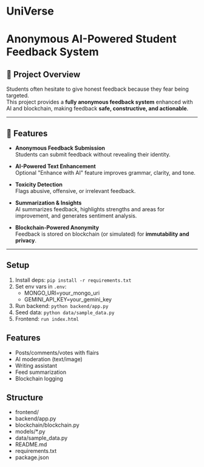 # UniVerse

# Anonymous AI-Powered Student Feedback System

## 🚀 Project Overview
Students often hesitate to give honest feedback because they fear being targeted.  
This project provides a **fully anonymous feedback system** enhanced with AI and blockchain, making feedback **safe, constructive, and actionable**.

---

## 🎯 Features
- **Anonymous Feedback Submission**  
  Students can submit feedback without revealing their identity.  

- **AI-Powered Text Enhancement**  
  Optional "Enhance with AI" feature improves grammar, clarity, and tone.  

- **Toxicity Detection**  
  Flags abusive, offensive, or irrelevant feedback.  

- **Summarization & Insights**  
  AI summarizes feedback, highlights strengths and areas for improvement, and generates sentiment analysis.  

- **Blockchain-Powered Anonymity**  
  Feedback is stored on blockchain (or simulated) for **immutability and privacy**.

---

## Setup
1. Install deps: `pip install -r requirements.txt`
2. Set env vars in `.env`:
   - MONGO_URI=your_mongo_uri
   - GEMINI_API_KEY=your_gemini_key
3. Run backend: `python backend/app.py`
4. Seed data: `python data/sample_data.py`
5. Frontend: `run index.html`

## Features
- Posts/comments/votes with flairs
- AI moderation (text/image)
- Writing assistant
- Feed summarization
- Blockchain logging

## Structure
- frontend/
- backend/app.py
- blockchain/blockchain.py
- models/*.py
- data/sample_data.py
- README.md
- requirements.txt
- package.json
